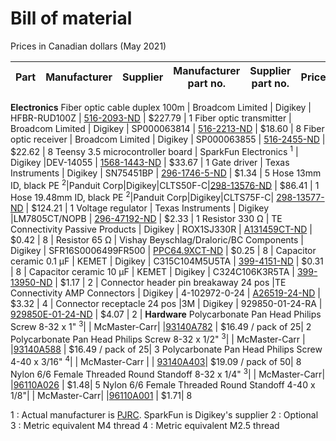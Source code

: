 # Bill of material
Prices in Canadian dollars (May 2021)

Part | Manufacturer | Supplier | Manufacturer part no. | Supplier part no. | Price | Qty
-----|--------------|----------|-----------------------|-------------------|-------|-
**Electronics**
Fiber optic cable duplex 100m | Broadcom Limited | Digikey | HFBR-RUD100Z | [516-2093-ND](https://www.digikey.ca/en/products/detail/broadcom-limited/HFBR-RUD100Z/1990491) | $227.79 | 1
Fiber optic transmitter | Broadcom Limited | Digikey | SP000063814 | [516-2213-ND](https://www.digikey.ca/en/products/base-product/broadcom-limited/516/SP000063814/298985) | $18.60 | 8
Fiber optic receiver | Broadcom Limited | Digikey | SP000063855 | [516-2455-ND](https://www.digikey.ca/en/products/base-product/broadcom-limited/516/SP000063855/298987) | $22.62 | 8
Teensy 3.5 microcontroller board | SparkFun Electronics <sup>1</sup>  | Digikey |DEV-14055 | [1568-1443-ND](https://www.digikey.ca/en/products/detail/sparkfun-electronics/DEV-14055/6235191) | $33.67 | 1
Gate driver | Texas Instruments | Digikey | SN75451BP | [296-1746-5-ND](https://www.digikey.ca/en/products/detail/texas-instruments/SN75451BP/277392) | $1.34 | 5
Hose 13mm ID, black PE <sup>2</sup>|Panduit Corp|Digikey|CLTS50F-C|[298-13576-ND](https://www.digikey.ca/en/products/detail/panduit-corp/CLTS50F-C/4567741) | $86.41 | 1
Hose 19.48mm ID, black PE <sup>2</sup>|Panduit Corp|Digikey|CLTS75F-C|	[298-13577-ND](https://www.digikey.ca/en/products/detail/panduit-corp/CLTS75F-C/4567748) | $124.21 | 1
Voltage regulator | Texas Instruments  | Digikey |LM7805CT/NOPB | [296-47192-ND](https://www.digikey.ca/en/products/detail/texas-instruments/LM7805CT-NOPB/3901929) | $2.33 | 1
Resistor 330 Ω | TE Connectivity Passive Products | Digikey | ROX1SJ330R | 	[A131459CT-ND](https://www.digikey.ca/en/products/detail/te-connectivity-passive-product/ROX1SJ330R/8603589) | $0.42 | 8 |
Resistor 65 Ω | Vishay Beyschlag/Draloric/BC Components | Digikey | SFR16S0006499FR500 | 	[PPC64.9XCT-ND](https://www.digikey.ca/en/products/detail/vishay-beyschlag-draloric-bc-components/SFR16S0006499FR500/594439) | $0.25 | 8 |
Capacitor ceramic 0.1 µF | KEMET | Digikey | C315C104M5U5TA | 	[399-4151-ND](https://www.digikey.ca/en/products/detail/kemet/C315C104M5U5TA/817927) | $0.31 | 8 |
Capacitor ceramic 10 µF | KEMET | Digikey | C324C106K3R5TA | 	[399-13950-ND](https://www.digikey.ca/en/products/detail/kemet/C324C106K3R5TA/6562361) | $1.17 | 2 |
Connector header pin breakaway 24 pos |TE Connectivity AMP Connectors | Digikey | 4-102972-0-24 | 	[A26519-24-ND](https://www.digikey.ca/en/products/detail/te-connectivity-amp-connectors/4-102972-0-24/683577) | $3.32 | 4 |
Connector receptacle 24 pos |3M | Digikey | 929850-01-24-RA | 	[929850E-01-24-ND](https://www.digikey.ca/en/products/detail/3m/929850-01-24-RA/1094205) | $4.07 | 2 |
**Hardware**
Polycarbonate Pan Head Philips Screw 8-32 x 1" <sup>3</sup>| | McMaster-Carr| |[93140A782](https://www.mcmaster.com/93140A782) | $16.49 / pack of 25| 2
Polycarbonate Pan Head Philips Screw 8-32 x 1/2" <sup>3</sup>| | McMaster-Carr | |[93140A588](https://www.mcmaster.com/93140A588) | $16.49 / pack of 25| 3
Polycarbonate Pan Head Philips Screw 4-40 x 3/16" <sup>4</sup>| | McMaster-Carr | | [93140A403](https://www.mcmaster.com/93140A403)| $19.09 / pack of 50| 8
Nylon 6/6 Female Threaded Round Standoff 8-32 x 1/4" <sup>3</sup>| | McMaster-Carr| |[96110A026](https://www.mcmaster.com/96110A026) | $1.48| 5
Nylon 6/6 Female Threaded Round Standoff 4-40 x 1/8"| | McMaster-Carr| |[96110A001](https://www.mcmaster.com/96110A001) | $1.71| 8

1 : Actual manufacturer is [PJRC](https://www.pjrc.com/). SparkFun is Digikey's supplier
2 : Optional
3 : Metric equivalent M4 thread
4 : Metric equivalent M2.5 thread
